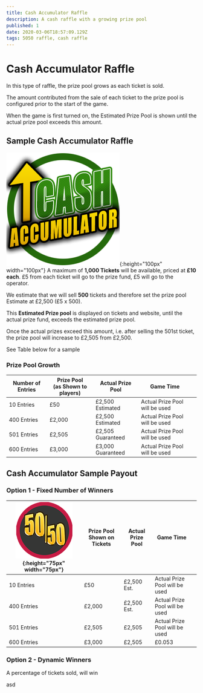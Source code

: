 ```yaml
---
title: Cash Accumulator Raffle
description: A cash raffle with a growing prize pool
published: 1
date: 2020-03-06T18:57:09.129Z
tags: 5050 raffle, cash raffle
---
```



# Cash Accumulator Raffle

In this type of raffle, the prize pool grows as each ticket is sold.

The amount contributed from the sale of each ticket to the prize pool is configured prior to the start of the game. 

When the game is first turned on, the Estimated Prize Pool is shown until the actual prize pool exceeds this amount.  

## Sample Cash Accumulator Raffle

![cash-accumulator-raffle2.png](/cash-accumulator-raffle2.png){:height="100px" width="100px"}
A maximum of **1,000 Tickets** will be available, priced at **£10 each**. 
£5 from each ticket will go to the prize fund, £5 will go to the operator.

We estimate that we will sell **500** tickets and therefore set the prize pool Estimate at £2,500 (£5 x 500).

This **Estimated Prize pool** is displayed on tickets and website, until the actual prize fund, exceeds the estimated prize pool.

Once the actual prizes exceed this amount, i.e. after selling the 501st ticket, the prize pool will increase to £2,505 from £2,500. 

See Table below for a sample

### Prize Pool Growth

| Number of Entries       | Prize Pool <BR>(as Shown to players)  | Actual Prize Pool                             | Game Time        |                       |
|---------------|---------|----------------------------------|-----------------------|-----------------------|
| 10 Entries    | £50 |      £2,500 Estimated              | Actual Prize Pool will be used              |                       |
| 400 Entries     | £2,000  | £2,500 Estimated                | Actual Prize Pool will be used             |                       |
| 501 Entries      | £2,505     | £2,505 Guaranteed                        | Actual Prize Pool will be used              |                       |
| 600 Entries      | £3,000    | £3,000 Guaranteed                        | Actual Prize Pool will be used   |




## Cash Accumulator Sample Payout

### Option 1 - Fixed Number of Winners


| ![50-50small.png](/50-50small.png "Cash Raffle"){:height="75px" width="75px"}       | Prize Pool Shown on Tickets  | Actual Prize Pool                             | Game Time        |                       |
|---------------|---------|----------------------------------|-----------------------|-----------------------|
| 10 Entries    | £50 |      £2,500 Est.              | Actual Prize Pool will be used              |                       |
| 400 Entries     | £2,000  | £2,500 Est.                 | Actual Prize Pool will be used             |                       |
| 501 Entries      | £2,505     | £2,505                         | Actual Prize Pool will be used              |                       |
| 600 Entries      | £3,000    | £2,505                        | £0.053               |                       |




### Option 2 - Dynamic Winners 
A percentage of tickets sold, will win




asd

